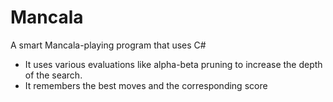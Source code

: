 # Mancala
A smart Mancala-playing program that uses C#

* It uses various evaluations like alpha-beta pruning to increase the depth of the search.
* It remembers the best moves and the corresponding score
